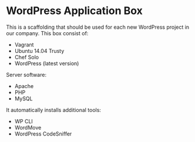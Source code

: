 # WordPress Application Box

This is a scaffolding that should be used for each new WordPress project in our company.
This box consist of:
- Vagrant
- Ubuntu 14.04 Trusty
- Chef Solo
- WordPress (latest version)


Server software:
- Apache
- PHP
- MySQL


It automatically installs additional tools:
- WP CLI
- WordMove
- WordPress CodeSniffer
